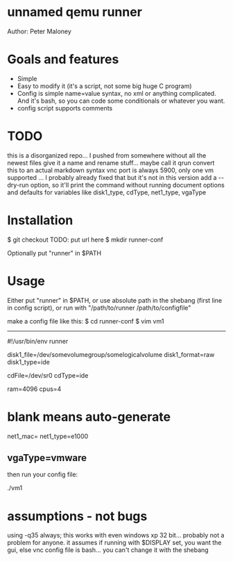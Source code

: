 unnamed qemu runner
==========

Author: Peter Maloney

Goals and features
==========

- Simple
- Easy to modify it (it's a script, not some big huge C program)
- Config is simple name=value syntax, no xml or anything complicated. And it's bash, so you can code some conditionals or whatever you want.
- config script supports comments

TODO
==========
this is a disorganized repo... I pushed from somewhere without all the newest files
give it a name and rename stuff... maybe call it qrun
convert this to an actual markdown syntax
vnc port is always 5900, only one vm supported ... I probably already fixed that but it's not in this version
add a --dry-run option, so it'll print the command without running
document options and defaults for variables like disk1_type, cdType, net1_type, vgaType

Installation
==========

$ git checkout TODO: put url here
$ mkdir runner-conf

Optionally put "runner" in $PATH

Usage
==========
Either put "runner" in $PATH, or use absolute path in the shebang (first line in config script), or run with "/path/to/runner /path/to/configfile"

make a config file like this:
$ cd runner-conf
$ vim vm1

-------------------------
#!/usr/bin/env runner

disk1_file=/dev/somevolumegroup/somelogicalvolume
disk1_format=raw
disk1_type=ide

cdFile=/dev/sr0
cdType=ide

ram=4096
cpus=4

# blank means auto-generate
net1_mac=
net1_type=e1000

vgaType=vmware
-------------------------


then run your config file:

./vm1

assumptions - not bugs
==========

using -q35 always; this works with even windows xp 32 bit... probably not a problem for anyone.
it assumes if running with $DISPLAY set, you want the gui, else vnc
config file is bash... you can't change it with the shebang
